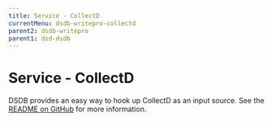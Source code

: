 ```yaml
---
title: Service - CollectD
currentMenu: dsdb-writepro-collectd
parent2: dsdb-writepro
parent1: dsd-dsdb
---
```


# Service - CollectD

DSDB provides an easy way to hook up CollectD as an input source.
See the [README on GitHub](https://github.com/dasudian/dsdb/blob/master/services/collectd/README.md) for more information.
